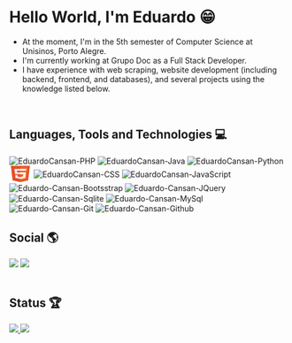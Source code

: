 # Hello World, I'm Eduardo 😁 

- At the moment, I'm in the 5th semester of Computer Science at Unisinos, Porto Alegre.
- I'm currently working at Grupo Doc as a Full Stack Developer.
- I have experience with web scraping, website development (including backend, frontend, and databases), and several projects using the knowledge listed below.
<br>

## Languages, Tools and Technologies 💻
  
<div style="display: inline_block">
    <img alt="EduardoCansan-PHP" align="center" height="40" widht="40" 
    src="https://cdn.jsdelivr.net/gh/devicons/devicon@latest/icons/php/php-original.svg" />       
    <img alt="EduardoCansan-Java" align="center" height="35" width="40" src="https://cdn.jsdelivr.net/gh/devicons/devicon@latest/icons/java/java-original.svg" />
    <img alt="EduardoCansan-Python" align="center" height="35" width="40" src="https://cdn.jsdelivr.net/gh/devicons/devicon@latest/icons/python/python-original.svg" />
    <img alt="EduardoCansan-HTML" align="center" height="30" width="40" src="https://raw.githubusercontent.com/devicons/devicon/master/icons/html5/html5-original.svg" />
    <img alt="EduardoCansan-CSS" align="center" height="30" width="40" src="https://cdn.jsdelivr.net/gh/devicons/devicon@latest/icons/css3/css3-original.svg" />
    <img alt="EduardoCansan-JavaScript" align="center" height="30" width="40" src="https://cdn.jsdelivr.net/gh/devicons/devicon@latest/icons/javascript/javascript-original.svg" />
    <img alt="Eduardo-Cansan-Bootsstrap" align="center" height="35" widht="40" src="https://cdn.jsdelivr.net/gh/devicons/devicon@latest/icons/bootstrap/bootstrap-original.svg" /> 
    <img alt="Eduardo-Cansan-JQuery" align="center" height="30" width="40" src="https://cdn.jsdelivr.net/gh/devicons/devicon@latest/icons/jquery/jquery-original.svg" />
    <img alt="Eduardo-Cansan-Sqlite" align="center" height="30" widht="40" src="https://cdn.jsdelivr.net/gh/devicons/devicon@latest/icons/sqlite/sqlite-original.svg" />
    <img alt="Eduardo-Cansan-MySql" align="center" height="50" width="40" src="https://cdn.jsdelivr.net/gh/devicons/devicon@latest/icons/mysql/mysql-original-wordmark.svg" />
    <img alt="Eduardo-Cansan-Git" align="center" height="30" width="40" src="https://cdn.jsdelivr.net/gh/devicons/devicon@latest/icons/git/git-original.svg" />
    <img alt="Eduardo-Cansan-Github" align="center" height="30" widht="40" src="https://cdn.jsdelivr.net/gh/devicons/devicon@latest/icons/github/github-original.svg" />
    <br>
          
</div>


## Social 🌎

<div> 
   <a href="https://www.linkedin.com/in/eduardo-meirelles-menegat-cansan-a44403287/" target="_blank"><img src="https://img.shields.io/badge/-LinkedIn-%230077B5?style=for-the-badge&logo=linkedin&logoColor=white" target="_blank"></a>
  <a href = "mailto:eduardocansann@gmail.com"><img src="https://img.shields.io/badge/-Gmail-%23333?style=for-the-badge&logo=gmail&logoColor=white" target="_blank"></a>
</div><br>

## Status 🏆

<div>
<a href="https://github.com/EduardoCansan">
<img loading="lazy" height="180em" src="https://github-readme-stats.vercel.app/api/top-langs/?username=EduardoCansan&layout=compact&langs_count=7&theme=github_dark_dimmed "/>
<img loading="lazy" height="180em" src="https://github-readme-stats.vercel.app/api?username=EduardoCansan&show_icons=true&theme=github_dark_dimmed&include_all_commits=true&count_private=false"/>
</div>


